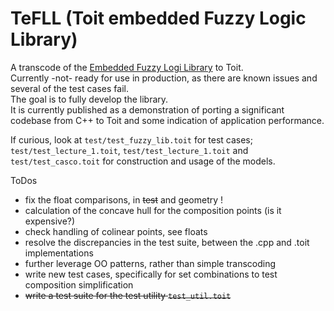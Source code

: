 # TeFLL  (Toit embedded Fuzzy Logic Library)

A transcode of the [Embedded Fuzzy Logi Library](https://github.com/zerokol/eFLL) to Toit.  
Currently -not- ready for use in production, as there are known issues and several of the test cases fail.  
The goal is to fully develop the library.    
It is currently published as a demonstration of porting a significant codebase from C++ to Toit and some indication of application performance.  

If curious, look at `test/test_fuzzy_lib.toit` for test cases; `test/test_lecture_1.toit`, `test/test_lecture_1.toit` and `test/test_casco.toit` for construction and usage of the models.

ToDos
- fix the float comparisons, in ~~test~~ and geometry !
- calculation of the concave hull for the composition points (is it expensive?)
- check handling of colinear points, see floats
- resolve the discrepancies in the test suite, between the .cpp and .toit implementations
- further leverage OO patterns, rather than simple transcoding
- write new test cases, specifically for set combinations to test composition simplification
- ~~write a test suite for the test utility `test_util.toit`~~ 